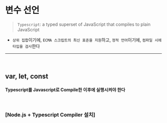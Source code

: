 # 변수 선언
> `Typescript`: a typed superset of JavaScript that compiles to plain JavaScript
* `상위 집합`이기에, `ECMA 스크립트의 최신 표준을 지원`하고, `정적 언어`이기에, `컴파일 시에 타입을 검사`한다

<hr>
<br>

## var, let, const

#### Typescript를 Javascript로 Compile한 이후에 실행시켜야 한다

<br>

### [Node.js + Typescript Compiler 설치]

```typescript

```

